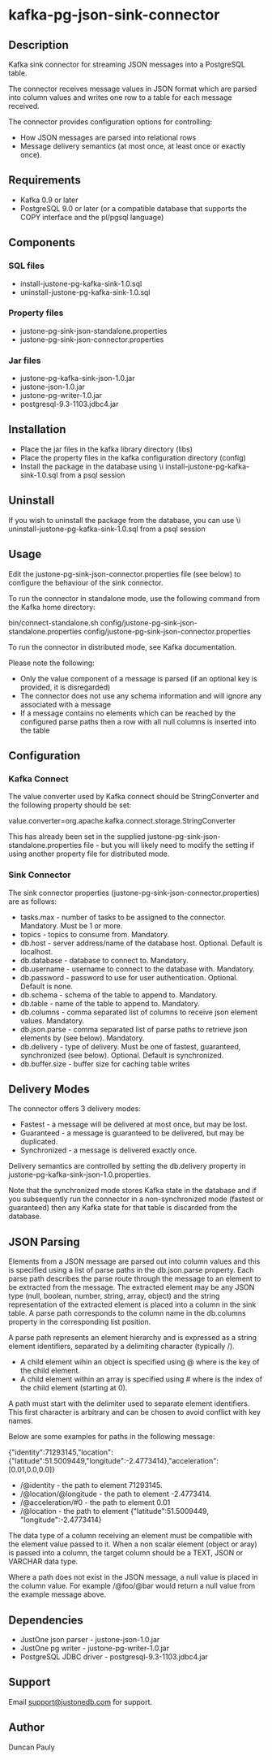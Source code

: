 # kafka-pg-json-sink-connector

## Description

Kafka sink connector for streaming JSON messages into a PostgreSQL table.

The connector receives message values in JSON format which are parsed into column values and writes one row to a table for
each message received.   

The connector provides configuration options for controlling:

* How JSON messages are parsed into relational rows
* Message delivery semantics (at most once, at least once or exactly once).


## Requirements

* Kafka 0.9 or later
* PostgreSQL 9.0 or later (or a compatible database that supports the COPY interface and the pl/pgsql language)

## Components

### SQL files 

* install-justone-pg-kafka-sink-1.0.sql
* uninstall-justone-pg-kafka-sink-1.0.sql

### Property files

* justone-pg-sink-json-standalone.properties
* justone-pg-sink-json-connector.properties

### Jar files

* justone-pg-kafka-sink-json-1.0.jar
* justone-json-1.0.jar
* justone-pg-writer-1.0.jar
* postgresql-9.3-1103.jdbc4.jar

## Installation

* Place the jar files in the kafka library directory (libs)
* Place the property files in the kafka configuration directory (config)
* Install the package in the database using \i install-justone-pg-kafka-sink-1.0.sql from a psql session

## Uninstall

If you wish to uninstall the package from the database, you can use \i uninstall-justone-pg-kafka-sink-1.0.sql from a psql session

## Usage

Edit the justone-pg-sink-json-connector.properties file (see below) to configure the behaviour of the sink connector.

To run the connector in standalone mode, use the following command from the Kafka home directory:

bin/connect-standalone.sh config/justone-pg-sink-json-standalone.properties config/justone-pg-sink-json-connector.properties

To run the connector in distributed mode, see Kafka documentation.

Please note the following:

* Only the value component of a message is parsed (if an optional key is provided, it is disregarded)
* The connector does not use any schema information and will ignore any associated with a message
* If a message contains no elements which can be reached by the configured parse paths then a row with all null columns is inserted into the table  


## Configuration

### Kafka Connect

The value converter used by Kafka connect should be StringConverter and the following property should be set:

value.converter=org.apache.kafka.connect.storage.StringConverter

This has already been set in the supplied justone-pg-sink-json-standalone.properties file - but you will likely 
need to modify the setting if using another property file for distributed mode.

### Sink Connector

The sink connector properties (justone-pg-sink-json-connector.properties) are as follows:

* tasks.max      - number of tasks to be assigned to the connector. Mandatory. Must be 1 or more.
* topics         - topics to consume from. Mandatory.
* db.host        - server address/name of the database host. Optional. Default is localhost.
* db.database    - database to connect to. Mandatory.
* db.username    - username to connect to the database with. Mandatory.
* db.password    - password to use for user authentication. Optional. Default is none.
* db.schema      - schema of the table to append to. Mandatory.
* db.table       - name of the table to append to. Mandatory.
* db.columns     - comma separated list of columns to receive json element values. Mandatory.
* db.json.parse  - comma separated list of parse paths to retrieve json elements by (see below). Mandatory. 
* db.delivery    - type of delivery. Must be one of fastest, guaranteed, synchronized (see below). Optional. Default is synchronized. 
* db.buffer.size - buffer size for caching table writes
 
## Delivery Modes

The connector offers 3 delivery modes:

* Fastest       - a message will be delivered at most once, but may be lost.
* Guaranteed    - a message is guaranteed to be delivered, but may be duplicated.
* Synchronized  - a message is delivered exactly once.

Delivery semantics are controlled by setting the db.delivery property in justone-pg-kafka-sink-json-1.0.properties.

Note that the synchronized mode stores Kafka state in the database and if you subsequently run the connector in a non-synchronized mode
(fastest or guaranteed) then any Kafka state for that table is discarded from the database.  
  
## JSON Parsing

Elements from a JSON message are parsed out into column values and this is specified using a list of parse paths in the db.json.parse property.
Each parse path describes the parse route through the message to an element to be extracted from the message. The extracted element may be 
any JSON type (null, boolean, number, string, array, object) and the string representation of the extracted element is placed into a column in the
sink table. A parse path corresponds to the column name in the db.columns property in the corresponding list position.

A parse path represents an element hierarchy and is expressed as a string element identifiers, separated by a delimiting character (typically /).

* A child element wihin an object is specified using @<key> where <key> is the key of the child element. 
* A child element within an array is specified using #<index> where <index> is the index of the child element (starting at 0).

A path must start with the delimiter used to separate element identifiers. This first character is arbitrary and can be chosen to avoid
conflict with key names. 

Below are some examples for paths in the following message:

  {"identity":71293145,"location":{"latitude":51.5009449,"longitude":-2.4773414},"acceleration":[0.01,0.0,0.0]}

* /@identity - the path to element 71293145.
* /@location/@longitude - the path to element -2.4773414.
* /@acceleration/#0 - the path to element 0.01
* /@location - the path to element {"latitude":51.5009449, "longitude":-2.4773414}

The data type of a column receiving an element must be compatible with the element value passed to it. 
When a non scalar element (object or aray) is passed into a column, the target column should be a TEXT, JSON or VARCHAR data type. 

Where a path does not exist in the JSON message, a null value is placed in the column value. For example /@foo/@bar would return a null
value from the example message above.

## Dependencies

* JustOne json parser - justone-json-1.0.jar
* JustOne pg writer - justone-pg-writer-1.0.jar
* PostgreSQL JDBC driver - postgresql-9.3-1103.jdbc4.jar

## Support

Email support@justonedb.com for support.

## Author

Duncan Pauly
